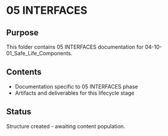 # 05 INTERFACES

## Purpose
This folder contains 05 INTERFACES documentation for 04-10-01_Safe_Life_Components.

## Contents
- Documentation specific to 05 INTERFACES phase
- Artifacts and deliverables for this lifecycle stage

## Status
Structure created - awaiting content population.
